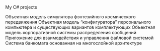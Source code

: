 My C# projects

Объектная модель симулятора фэнтезийного космического передвижения
Объектная модель “конфигуратора” персонального компьютера и существующих вариантов комплектующих
Объектная модель корпоративной системы распределения сообщений
Приложение для взаимодействия и управления файловой системой
Система банкомата основанная на многослойной архитектуре
